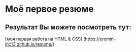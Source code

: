 # Моё первое резюме

## Результат Вы можете посмотреть тут:

[моя первая работа на HTML & СSS] (https://eremin-inc13.github.io/resume/)
